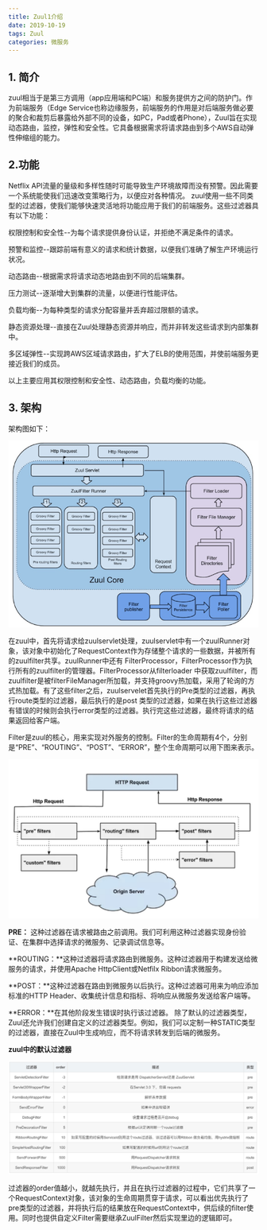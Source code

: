 ```yaml
---
title: Zuul1介绍
date: 2019-10-19
tags: Zuul
categories: 微服务
---
```

1\. 简介
------

zuul相当于是第三方调用（app应用端和PC端）和服务提供方之间的防护门。作为前端服务（Edge Service也称边缘服务，前端服务的作用是对后端服务做必要的聚合和裁剪后暴露给外部不同的设备，如PC，Pad或者Phone），Zuul旨在实现动态路由，监控，弹性和安全性。它具备根据需求将请求路由到多个AWS自动弹性伸缩组的能力。

2.功能
----

Netflix API流量的量级和多样性随时可能导致生产环境故障而没有预警。因此需要一个系统能使我们迅速改变策略行为，以便应对各种情况。 zuul使用一些不同类型的过滤器，使我们能够快速灵活地将功能应用于我们的前端服务。这些过滤器具有以下功能：

权限控制和安全性--为每个请求提供身份认证，并拒绝不满足条件的请求。

预警和监控--跟踪前端有意义的请求和统计数据，以便我们准确了解生产环境运行状况。

动态路由--根据需求将请求动态地路由到不同的后端集群。

压力测试--逐渐增大到集群的流量，以便进行性能评估。

负载均衡--为每种类型的请求分配容量并丢弃超过限额的请求。

静态资源处理--直接在Zuul处理静态资源并响应，而并非转发这些请求到内部集群中。

多区域弹性--实现跨AWS区域请求路由，扩大了ELB的使用范围，并使前端服务更接近我们的成员。

以上主要应用其权限控制和安全性、动态路由，负载均衡的功能。

3\. 架构
------

架构图如下：

![](resources/9C950D8B2AD1A5CDC2882FEE50C4ACA7.jpg)

在zuul中，首先将请求给zuulservlet处理，zuulservlet中有一个zuulRunner对象，该对象中初始化了RequestContext作为存储整个请求的一些数据，并被所有的zuulfilter共享。zuulRunner中还有 FilterProcessor，FilterProcessor作为执行所有的zuulfilter的管理器。FilterProcessor从filterloader 中获取zuulfilter，而zuulfilter是被filterFileManager所加载，并支持groovy热加载，采用了轮询的方式热加载。有了这些filter之后，zuulservelet首先执行的Pre类型的过滤器，再执行route类型的过滤器，最后执行的是post 类型的过滤器，如果在执行这些过滤器有错误的时候则会执行error类型的过滤器。执行完这些过滤器，最终将请求的结果返回给客户端。

Filter是zuul的核心，用来实现对外服务的控制。Filter的生命周期有4个，分别是“PRE”、“ROUTING”、“POST”、“ERROR”，整个生命周期可以用下图来表示。

![](resources/DC0ED4CEFDF0C59FB37CE8270A673BB9.jpg)

**PRE：** 这种过滤器在请求被路由之前调用。我们可利用这种过滤器实现身份验证、在集群中选择请求的微服务、记录调试信息等。

**ROUTING：**这种过滤器将请求路由到微服务。这种过滤器用于构建发送给微服务的请求，并使用Apache HttpClient或Netfilx Ribbon请求微服务。

**POST：**这种过滤器在路由到微服务以后执行。这种过滤器可用来为响应添加标准的HTTP Header、收集统计信息和指标、将响应从微服务发送给客户端等。

**ERROR：**在其他阶段发生错误时执行该过滤器。 除了默认的过滤器类型，Zuul还允许我们创建自定义的过滤器类型。例如，我们可以定制一种STATIC类型的过滤器，直接在Zuul中生成响应，而不将请求转发到后端的微服务。

**zuul中的默认过滤器**

![](resources/34448348E7F36DB7FBAF9F00D100E289.jpg)

过滤器的order值越小，就越先执行，并且在执行过滤器的过程中，它们共享了一个RequestContext对象，该对象的生命周期贯穿于请求，可以看出优先执行了pre类型的过滤器，并将执行后的结果放在RequestContext中，供后续的filter使用。同时也提供自定义Filter需要继承ZuulFilter然后实现里边的逻辑即可。